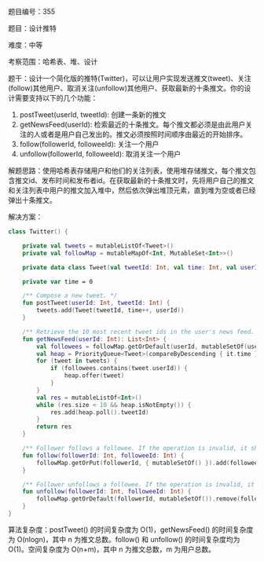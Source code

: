 题目编号：355

题目：设计推特

难度：中等

考察范围：哈希表、堆、设计

题干：设计一个简化版的推特(Twitter)，可以让用户实现发送推文(tweet)、关注(follow)其他用户、取消关注(unfollow)其他用户、获取最新的十条推文。你的设计需要支持以下的几个功能：

1. postTweet(userId, tweetId): 创建一条新的推文
2. getNewsFeed(userId): 检索最近的十条推文。每个推文都必须是由此用户关注的人或者是用户自己发出的。推文必须按照时间顺序由最近的开始排序。
3. follow(followerId, followeeId): 关注一个用户
4. unfollow(followerId, followeeId): 取消关注一个用户

解题思路：使用哈希表存储用户和他们的关注列表，使用堆存储推文，每个推文包含推文id、发布时间和发布者id。在获取最新的十条推文时，先将用户自己的推文和关注列表中用户的推文加入堆中，然后依次弹出堆顶元素，直到堆为空或者已经弹出十条推文。

解决方案：

```kotlin
class Twitter() {

    private val tweets = mutableListOf<Tweet>()
    private val followMap = mutableMapOf<Int, MutableSet<Int>>()

    private data class Tweet(val tweetId: Int, val time: Int, val userId: Int)

    private var time = 0

    /** Compose a new tweet. */
    fun postTweet(userId: Int, tweetId: Int) {
        tweets.add(Tweet(tweetId, time++, userId))
    }

    /** Retrieve the 10 most recent tweet ids in the user's news feed. Each item in the news feed must be posted by users who the user followed or by the user herself. Tweets must be ordered from most recent to least recent. */
    fun getNewsFeed(userId: Int): List<Int> {
        val followees = followMap.getOrDefault(userId, mutableSetOf(userId))
        val heap = PriorityQueue<Tweet>(compareByDescending { it.time })
        for (tweet in tweets) {
            if (followees.contains(tweet.userId)) {
                heap.offer(tweet)
            }
        }
        val res = mutableListOf<Int>()
        while (res.size < 10 && heap.isNotEmpty()) {
            res.add(heap.poll().tweetId)
        }
        return res
    }

    /** Follower follows a followee. If the operation is invalid, it should be a no-op. */
    fun follow(followerId: Int, followeeId: Int) {
        followMap.getOrPut(followerId, { mutableSetOf() }).add(followeeId)
    }

    /** Follower unfollows a followee. If the operation is invalid, it should be a no-op. */
    fun unfollow(followerId: Int, followeeId: Int) {
        followMap.getOrDefault(followerId, mutableSetOf()).remove(followeeId)
    }
}
```

算法复杂度：postTweet() 的时间复杂度为 O(1)，getNewsFeed() 的时间复杂度为 O(nlogn)，其中 n 为推文总数。follow() 和 unfollow() 的时间复杂度均为 O(1)。空间复杂度为 O(n+m)，其中 n 为推文总数，m 为用户总数。